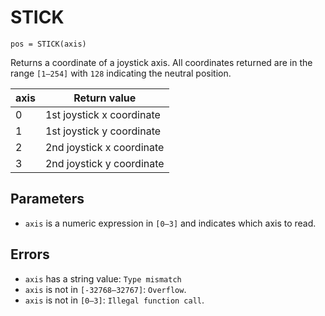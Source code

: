 # STICK
`pos = STICK(axis)`

Returns a coordinate of a joystick axis. All coordinates returned are in the range `[1—254]` with `128` indicating the neutral position.

| axis	  | Return value|
|---------|-------------|
| 0	      |1st joystick x coordinate|
| 1	      |1st joystick y coordinate|
| 2	      |2nd joystick x coordinate|
| 3	      |2nd joystick y coordinate|

## Parameters
* `axis` is a numeric expression in `[0—3]` and indicates which axis to read.
## Errors
* `axis` has a string value: `Type mismatch`
* `axis` is not in `[-32768—32767]`: `Overflow`.
* `axis` is not in `[0—3]`: `Illegal function call`.